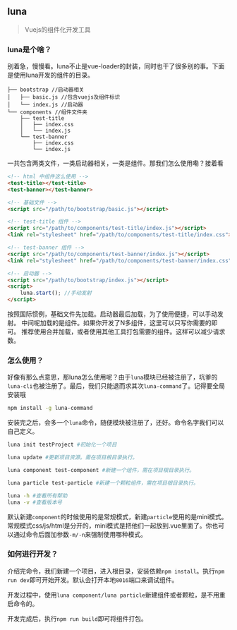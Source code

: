 ## luna

> Vuejs的组件化开发工具

### luna是个啥？
别着急，慢慢看。luna不止是vue-loader的封装，同时也干了很多别的事。下面是使用luna开发的组件的目录。
```
├── bootstrap //启动器相关
│   ├── basic.js //包含vuejs及组件标识
│   └── index.js //启动器
└── components //组件文件夹
    ├── test-title
    │   ├── index.css
    │   └── index.js
    └── test-banner
        ├── index.css
        └── index.js
```
一共包含两类文件，一类启动器相关，一类是组件。那我们怎么使用嘞？接着看
```html
<!-- html 中组件这么使用 -->
<test-title></test-title>
<test-banner></test-banner>

<!-- 基础文件 -->
<script src="/path/to/bootstrap/basic.js"></script>

<!-- test-title 组件 -->
<script src="/path/to/components/test-title/index.js"></script>
<link rel="stylesheet" href="/path/to/components/test-title/index.css">

<!-- test-banner 组件 -->
<script src="/path/to/components/test-banner/index.js"></script>
<link rel="stylesheet" href="/path/to/components/test-banner/index.css">

<!-- 启动器 -->
<script src="/path/to/bootstrap/index.js"></script>
<script>
	luna.start(); //手动发射
</script>
```
按照国际惯例，基础文件先加载。启动器最后加载，为了使用便捷，可以手动发射。
中间呢加载的是组件。如果你开发了N多组件，这里可以只写你需要的即可。
推荐使用合并加载，或者使用其他工具打包需要的组件。这样可以减少请求数。

### 怎么使用？
好像有那么点意思，那luna怎么使用呢？由于`luna`模块已经被注册了，坑爹的`luna-cli`也被注册了。最后，我们只能退而求其次`luna-command`了。记得要全局安装哦
```bash
npm install -g luna-command
```
安装完之后，会多一个`luna`命令，随便模块被注册了，还好。命令名字我们可以自己定义。
```bash
luna init testProject #初始化一个项目

luna update #更新项目资源。需在项目根目录执行。

luna component test-component #新建一个组件，需在项目根目录执行。

luna particle test-particle #新建一个颗粒组件，需在项目根目录执行。

luna -h #查看所有帮助
luna -v #查看版本号
```
默认新建`component`的时候使用的是常规模式，新建`particle`使用的是mini模式。常规模式css/js/html是分开的，mini模式是把他们一起放到.vue里面了。你也可以通过命令后面加参数`-m/-n`来强制使用哪种模式。

### 如何进行开发？

介绍完命令，我们新建一个项目，进入根目录，安装依赖`npm install`。执行`npm run dev`即可开始开发。默认会打开本地`8016`端口来调试组件。

开发过程中，使用`luna component/luna particle`新建组件或者颗粒，是不用重启命令的。

开发完成后，执行`npm run build`即可将组件打包。